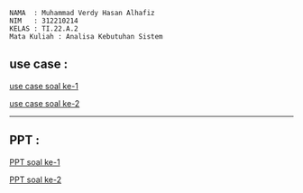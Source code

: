 ```
NAMA  : Muhammad Verdy Hasan Alhafiz
NIM   : 312210214
KELAS : TI.22.A.2
Mata Kuliah : Analisa Kebutuhan Sistem
```

## use case :
[use case soal ke-1](https://github.com/Mverdy22A2/analisa-sistem-pertemuan-11/blob/7047982a20a0c5756938751dbb672f12d168a2d0/use%20case.jpg)

[use case soal ke-2](https://github.com/Mverdy22A2/analisa-sistem-pertemuan-11/blob/396540c842b50ed2c2aea09783f5b2d1a0369d0f/use%20case%202.jpg)

----------------------------------------

## PPT :
[PPT soal ke-1](https://github.com/Mverdy22A2/analisa-sistem-pertemuan-11/blob/913c21a154fa660f94636a93c7c949662eee9f44/presentasi%20use%20case%201.pptx)

[PPT soal ke-2](https://github.com/Mverdy22A2/analisa-sistem-pertemuan-11/blob/03641e19519d52ddb8b3da682c842525cd92b3fc/Presentasi%20use%20case%202.pptx)
